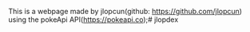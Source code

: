 This is a webpage made by jlopcun(github: https://github.com/jlopcun) using the pokeApi API(https://pokeapi.co);# jlopdex
